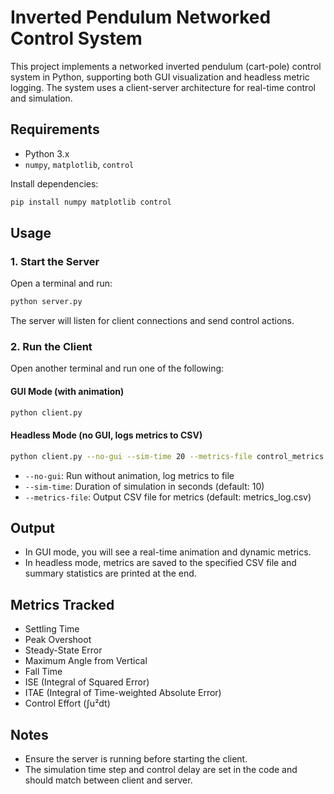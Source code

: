 # Inverted Pendulum Networked Control System

This project implements a networked inverted pendulum (cart-pole) control system in Python, supporting both GUI visualization and headless metric logging. The system uses a client-server architecture for real-time control and simulation.

## Requirements
- Python 3.x
- `numpy`, `matplotlib`, `control`

Install dependencies:
```bash
pip install numpy matplotlib control
```

## Usage

### 1. Start the Server
Open a terminal and run:
```bash
python server.py
```

The server will listen for client connections and send control actions.

### 2. Run the Client
Open another terminal and run one of the following:

#### GUI Mode (with animation)
```bash
python client.py
```

#### Headless Mode (no GUI, logs metrics to CSV)
```bash
python client.py --no-gui --sim-time 20 --metrics-file control_metrics.csv
```
- `--no-gui`: Run without animation, log metrics to file
- `--sim-time`: Duration of simulation in seconds (default: 10)
- `--metrics-file`: Output CSV file for metrics (default: metrics_log.csv)

## Output
- In GUI mode, you will see a real-time animation and dynamic metrics.
- In headless mode, metrics are saved to the specified CSV file and summary statistics are printed at the end.

## Metrics Tracked
- Settling Time
- Peak Overshoot
- Steady-State Error
- Maximum Angle from Vertical
- Fall Time
- ISE (Integral of Squared Error)
- ITAE (Integral of Time-weighted Absolute Error)
- Control Effort (∫u²dt)

## Notes
- Ensure the server is running before starting the client.
- The simulation time step and control delay are set in the code and should match between client and server.

